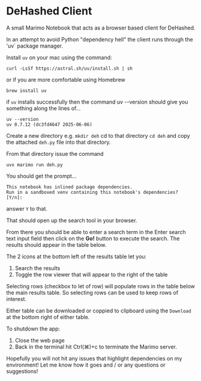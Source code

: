 # DeHashed Client

A small Marimo Notebook that acts as a browser based client for
DeHashed.


In an attempt to avoid Python "dependency hell" the client runs
through the 'uv` package manager.

Install `uv` on your mac using the command:

```
curl -LsSf https://astral.sh/uv/install.sh | sh
```

or if you are more comfortable using Homebrew


```
brew install uv
```

if `uv` installs successfully then the command uv --version
should give you something along the lines of...

```
uv --version 
uv 0.7.12 (dc3fd4647 2025-06-06)
```

Create a new directory e.g. `mkdir deh` cd to that directory `cd
deh` and copy the attached `deh.py` file into that directory.

From that directory issue the command

```
uvx marimo run deh.py
```

You should get the prompt...

```
This notebook has inlined package dependencies.
Run in a sandboxed venv containing this notebook's dependencies? [Y/n]:
```

answer `Y` to that.

That should open up the search tool in your browser. 

From there you should be able to enter a search term in the Enter
search text input field then click on the **Go!** button to execute
the search. The results should appear in the table below.  

The 2 icons at the bottom left of the results table let you:

1. Search the results
2. Toggle the row viewer that will appear to the right of the
   table

Selecting rows (checkbox to let of row) will populate rows in
the table below the main results table. So selecting rows can be
used to keep rows of interest.

Either table can be downloaded or coppied to clipboard using the
`Download` at the bottom right of either table.

To shutdown the app:

1. Close the web page
2. Back in the terminal hit Ctrl(⌘)+c to terminate the Marimo
   server.

Hopefully you will not hit any issues that highlight dependencies
on my environment!  Let me know how it goes and / or any
questions or suggestions!
